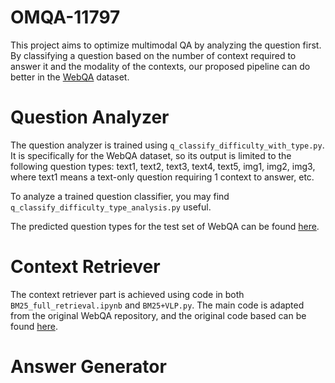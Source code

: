 # OMQA-11797
This project aims to optimize multimodal QA by analyzing the question first. By classifying a question based on the number of context required to answer it and the modality of the contexts, our proposed pipeline can do better in the [WebQA](https://github.com/WebQnA/WebQA) dataset.

# Question Analyzer
The question analyzer is trained using `q_classify_difficulty_with_type.py`. It is specifically for the WebQA dataset, so its output is limited to the following question types: text1, text2, text3, text4, text5, img1, img2, img3, where text1 means a text-only question requiring 1 context to answer, etc.

To analyze a trained question classifier, you may find `q_classify_difficulty_type_analysis.py` useful.

The predicted question types for the test set of WebQA can be found [here](https://drive.google.com/file/d/1MBpHxSHbrtteHNyurAnk7sJGuMgn8LvE/view?usp=sharing).
# Context Retriever
The context retriever part is achieved using code in both `BM25_full_retrieval.ipynb` and `BM25+VLP.py`. The main code is adapted  from the original WebQA repository, and the original code based can be found [here](https://github.com/WebQnA/WebQA_Baseline/blob/main/vlp/BM25_retrieval/BM25_full_retrieval.ipynb).

# Answer Generator

